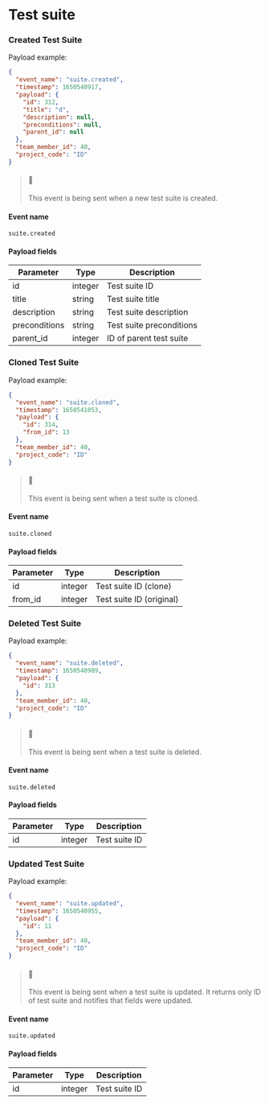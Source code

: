 # Test suite

### Created Test Suite

Payload example:

```json
{
  "event_name": "suite.created",
  "timestamp": 1650540917,
  "payload": {
    "id": 312,
    "title": "d",
    "description": null,
    "preconditions": null,
    "parent_id": null
  },
  "team_member_id": 40,
  "project_code": "ID"
}
```

> #### 📘
>
> This event is being sent when a new test suite is created.

#### Event name

`suite.created`

#### Payload fields

| Parameter     | Type    | Description              |
| ------------- | ------- | ------------------------ |
| id            | integer | Test suite ID            |
| title         | string  | Test suite title         |
| description   | string  | Test suite description   |
| preconditions | string  | Test suite preconditions |
| parent\_id    | integer | ID of parent test suite  |

### Cloned Test Suite

Payload example:

```json
{
  "event_name": "suite.cloned",
  "timestamp": 1650541053,
  "payload": {
    "id": 314,
    "from_id": 13
  },
  "team_member_id": 40,
  "project_code": "ID"
}
```

> #### 📘
>
> This event is being sent when a test suite is cloned.

#### Event name

`suite.cloned`

#### Payload fields

| Parameter | Type    | Description              |
| --------- | ------- | ------------------------ |
| id        | integer | Test suite ID (clone)    |
| from\_id  | integer | Test suite ID (original) |

### Deleted Test Suite

Payload example:

```json
{
  "event_name": "suite.deleted",
  "timestamp": 1650540989,
  "payload": {
    "id": 313
  },
  "team_member_id": 40,
  "project_code": "ID"
}
```

> #### 📘
>
> This event is being sent when a test suite is deleted.

#### Event name

`suite.deleted`

#### Payload fields

| Parameter | Type    | Description   |
| --------- | ------- | ------------- |
| id        | integer | Test suite ID |

### Updated Test Suite

Payload example:

```json
{
  "event_name": "suite.updated",
  "timestamp": 1650540955,
  "payload": {
    "id": 11
  },
  "team_member_id": 40,
  "project_code": "ID"
}
```

> #### 📘
>
> This event is being sent when a test suite is updated. It returns only ID of test suite and notifies that fields were updated.

#### Event name

`suite.updated`

#### Payload fields

| Parameter | Type    | Description   |
| --------- | ------- | ------------- |
| id        | integer | Test suite ID |

